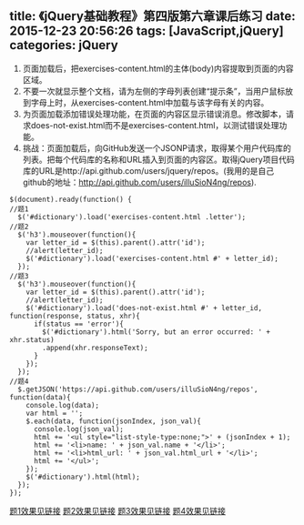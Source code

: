 title: 《jQuery基础教程》第四版第六章课后练习
date: 2015-12-23 20:56:26
tags: [JavaScript,jQuery]
categories: jQuery 
---
 1. 页面加载后，把exercises-content.html的主体(body)内容提取到页面的内容区域。
 2. 不要一次就显示整个文档，请为左侧的字母列表创建“提示条”，当用户鼠标放到字母上时，从exercises-content.html中加载与该字母有关的内容。
 3. 为页面加载添加错误处理功能，在页面的内容区显示错误消息。修改脚本，请求does-not-exist.html而不是exercises-content.html，以测试错误处理功能。
 4. 挑战：页面加载后，向GitHub发送一个JSONP请求，取得某个用户代码库的列表。把每个代码库的名称和URL插入到页面的内容区。取得jQuery项目代码库的URL是http://api.github.com/users/jquery/repos。(我用的是自己github的地址：http://api.github.com/users/illuSioN4ng/repos).

```
$(document).ready(function() {
//题1
  $('#dictionary').load('exercises-content.html .letter');
//题2
  $('h3').mouseover(function(){
    var letter_id = $(this).parent().attr('id');
    //alert(letter_id);
    $('#dictionary').load('exercises-content.html #' + letter_id);
  });
//题3
  $('h3').mouseover(function(){
    var letter_id = $(this).parent().attr('id');
    //alert(letter_id);
    $('#dictionary').load('does-not-exist.html #' + letter_id, function(response, status, xhr){
      if(status == 'error'){
        $('#dictionary').html('Sorry, but an error occurred: ' + xhr.status)
        .append(xhr.responseText);
      }
    });
  });
//题4
  $.getJSON('https://api.github.com/users/illuSioN4ng/repos', function(data){
    console.log(data);  
    var html = '';  
    $.each(data, function(jsonIndex, json_val){ 
      console.log(json_val);
      html += '<ul style="list-style-type:none;">' + (jsonIndex + 1);  
      html += '<li>name: ' + json_val.name + '</li>';  
      html += '<li>html_url: ' + json_val.html_url + '</li>';  
      html += '</ul>';  
    });  
    $('#dictionary').html(html);  
  });
});
```

[题1效果见链接](http://www.cdyjy.uestc.edu.cn/uestc_la/jQuery/chapter6/index1.html)
[题2效果见链接](http://www.cdyjy.uestc.edu.cn/uestc_la/jQuery/chapter6/index2.html)
[题3效果见链接](http://www.cdyjy.uestc.edu.cn/uestc_la/jQuery/chapter6/index3.html)
[题4效果见链接](http://www.cdyjy.uestc.edu.cn/uestc_la/jQuery/chapter6/index4.html)

